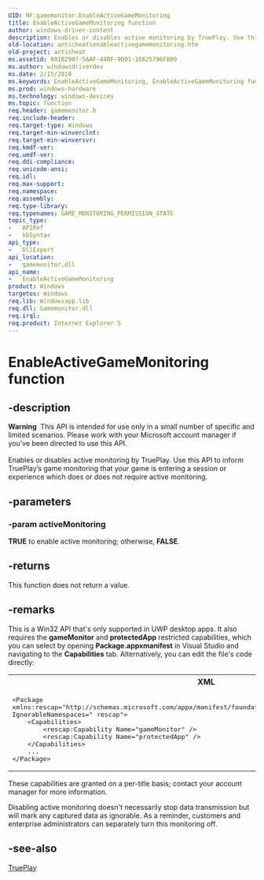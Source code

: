 ```yaml
---
UID: NF:gamemonitor.EnableActiveGameMonitoring
title: EnableActiveGameMonitoring function
author: windows-driver-content
description: Enables or disables active monitoring by TruePlay. Use this API to inform TruePlay’s game monitoring that your game is entering a session or experience which does or does not require active monitoring.
old-location: anticheat\enableactivegamemonitoring.htm
old-project: anticheat
ms.assetid: 801B2907-5AAF-44BF-9D01-16825796F800
ms.author: windowsdriverdev
ms.date: 2/15/2018
ms.keywords: EnableActiveGameMonitoring, EnableActiveGameMonitoring function, anticheat.enableactivegamemonitoring, gamemonitor/EnableActiveGameMonitoring
ms.prod: windows-hardware
ms.technology: windows-devices
ms.topic: function
req.header: gamemonitor.h
req.include-header: 
req.target-type: Windows
req.target-min-winverclnt: 
req.target-min-winversvr: 
req.kmdf-ver: 
req.umdf-ver: 
req.ddi-compliance: 
req.unicode-ansi: 
req.idl: 
req.max-support: 
req.namespace: 
req.assembly: 
req.type-library: 
req.typenames: GAME_MONITORING_PERMISSION_STATE
topic_type:
-	APIRef
-	kbSyntax
api_type:
-	DllExport
api_location:
-	gamemonitor.dll
api_name:
-	EnableActiveGameMonitoring
product: Windows
targetos: Windows
req.lib: Windowsapp.lib
req.dll: Gamemonitor.dll
req.irql: 
req.product: Internet Explorer 5
---
```


# EnableActiveGameMonitoring function


## -description


<div class="alert"><b>Warning</b>  This API is intended for use only in a small number of specific and limited scenarios. Please work with your Microsoft account manager if you’ve been directed to use this API.</div><div> </div>Enables or disables active monitoring by TruePlay. Use this API to inform TruePlay’s game monitoring that your game is entering a session or experience which does or does not require active monitoring.


## -parameters




### -param activeMonitoring

<b>TRUE</b> to enable active monitoring; otherwise, <b>FALSE</b>.


## -returns



This function does not return a value.




## -remarks



This is a Win32 API that's only supported in UWP desktop apps. It also requires the <b>gameMonitor</b> and <b>protectedApp</b> restricted capabilities, which you can select by opening <b>Package.appxmanifest</b> in Visual Studio and navigating to the <b>Capabilities</b> tab. Alternatively, you can edit the file's code directly:

<div class="code"><span codelanguage="XML"><table>
<tr>
<th>XML</th>
</tr>
<tr>
<td>
<pre>
&lt;Package
xmlns:rescap="http://schemas.microsoft.com/appx/manifest/foundation/windows10/restrictedcapabilities"
IgnorableNamespaces=" rescap"&gt;
	&lt;Capabilities&gt;
		&lt;rescap:Capability Name="gameMonitor" /&gt;
		&lt;rescap:Capability Name="protectedApp" /&gt;
	&lt;/Capabilities&gt;
	...
&lt;/Package&gt;</pre>
</td>
</tr>
</table></span></div>
These capabilities are granted on a per-title basis; contact your account manager for more information.

Disabling active monitoring doesn't necessarily stop data transmission but will mark any captured data as ignorable. As a reminder, customers and enterprise administrators can separately turn this monitoring off.




## -see-also




<a href="https://msdn.microsoft.com/e86f4d72-c29f-4720-beec-da57ba6617bc">TruePlay</a>
 

 

